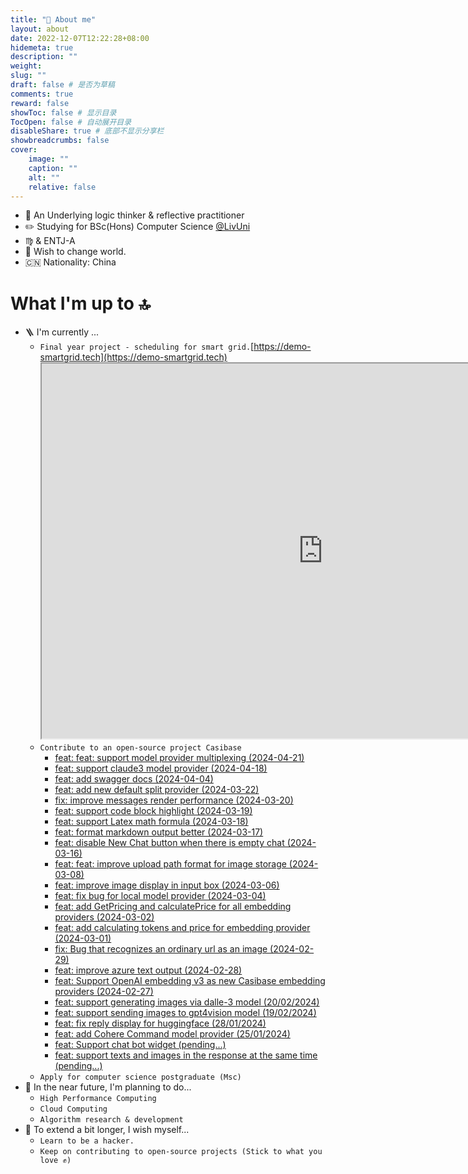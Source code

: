 ```yaml
---
title: "📖 About me"
layout: about
date: 2022-12-07T12:22:28+08:00
hidemeta: true
description: ""
weight:
slug: ""
draft: false # 是否为草稿
comments: true
reward: false
showToc: false # 显示目录
TocOpen: false # 自动展开目录
disableShare: true # 底部不显示分享栏
showbreadcrumbs: false
cover:
    image: ""
    caption: ""
    alt: ""
    relative: false
---
```


- 🌊 An Underlying logic thinker & reflective practitioner
- ✏️ Studying for BSc(Hons) Computer Science [@LivUni](https://twitter.com/LivUni)
- ♍️ & ENTJ-A
- 💭 Wish to change world.
- 🇨🇳 Nationality: China


# What I'm up to 🔝
- 🪜 I'm currently ...
    - ```Final year project - scheduling for smart grid.```[https://demo-smartgrid.tech](https://demo-smartgrid.tech)<iframe src="https://demo-smartgrid.tech" width="900" height="600"></iframe>
    - ``` Contribute to an open-source project Casibase ```
        - [feat: feat: support model provider multiplexing (2024-04-21)](https://github.com/casibase/casibase/pull/783)
        - [feat: support claude3 model provider (2024-04-18)](https://github.com/casibase/casibase/pull/785)
        - [feat: add swagger docs (2024-04-04)](https://github.com/casibase/casibase/pull/781)
        - [feat: add new default split provider (2024-03-22)](https://github.com/casibase/casibase/pull/778)
        - [fix: improve messages render performance (2024-03-20)](https://github.com/casibase/casibase/pull/777)
        - [feat: support code block highlight (2024-03-19)](https://github.com/casibase/casibase/pull/776)
        - [feat: support Latex math formula (2024-03-18)](https://github.com/casibase/casibase/pull/775)
        - [feat: format markdown output better (2024-03-17)](https://github.com/casibase/casibase/pull/770)
        - [feat: disable New Chat button when there is empty chat (2024-03-16)](https://github.com/casibase/casibase/pull/773)
        - [feat: feat: improve upload path format for image storage (2024-03-08)](https://github.com/casibase/casibase/pull/758)
        - [feat: improve image display in input box (2024-03-06)](https://github.com/casibase/casibase/pull/754)
        - [feat: fix bug for local model provider (2024-03-04)](https://github.com/casibase/casibase/pull/750)
        - [feat: add GetPricing and calculatePrice for all embedding providers (2024-03-02)](https://github.com/casibase/casibase/pull/737)
        - [feat: add calculating tokens and price for embedding provider (2024-03-01)](https://github.com/casibase/casibase/pull/735)
        - [fix: Bug that recognizes an ordinary url as an image (2024-02-29)](https://github.com/casibase/casibase/pull/730)
        - [feat: improve azure text output (2024-02-28)](https://github.com/casibase/casibase/pull/729)
        - [feat: Support OpenAI embedding v3 as new Casibase embedding providers (2024-02-27)](https://github.com/casibase/casibase/pull/727)
        - [feat: support generating images via dalle-3 model (20/02/2024)](https://github.com/casibase/casibase/pull/717)
        - [feat: support sending images to gpt4vision model (19/02/2024)](https://github.com/casibase/casibase/pull/716)
        - [feat: fix reply display for huggingface (28/01/2024)](https://github.com/casibase/casibase/pull/705)
        - [feat: add Cohere Command model provider (25/01/2024)](https://github.com/casibase/casibase/pull/703)
        - [feat: Support chat bot widget (pending...)](https://github.com/casibase/casibase/pull/724)
        - [feat: support texts and images in the response at the same time (pending...)](https://github.com/casibase/casibase/pull/718)
    - ``` Apply for computer science postgraduate (Msc) ```
- 🔆 In the near future, I'm planning to do...
    - ```High Performance Computing```
    - ```Cloud Computing```
    -  ```Algorithm research & development```
- 🧐 To extend a bit longer, I wish myself...
    - ```Learn to be a hacker.```
    - ```Keep on contributing to open-source projects (Stick to what you love ✊)```

